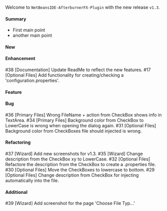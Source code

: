 Welcome to `NetBeansIDE-AfterburnerFX-Plugin` with the new release `v1.3`.



#### Summary
* First main point
* another main point



#### New



#### Enhancement
#38 [Documentation] Update ReadMe to reflect the new features.
#17 [Optional Files] Add functionality for creating/checking a 'configuration.properties'.



#### Feature



#### Bug
#36 [Primary Files] Wrong FileName + action from CheckBox shows info in TextArea.
#34 [Primary Files] Background color from CheckBox to LowerCase is wrong when opening the dialog again.
#31 [Optional Files] Background color from CheckBoxes file should injected is wrong.



#### Refactoring
#37 [Wizard] Add new screenshots for v1.3.
#35 [Wizard] Change description from the CheckBox xy to LowerCase.
#32 [Optional Files] Refactore the description from the CheckBox to create a .properties file.
#30 [Optional Files] Move the CheckBoxes to lowercase to bottom.
#29 [Optional Files] Change description from CheckBox for injecting automatically into the file.



#### Additional



[//]: # (Issues which will be integrated in this release)
#39 [Wizard] Add screenshot for the page 'Choose File Typ...'
